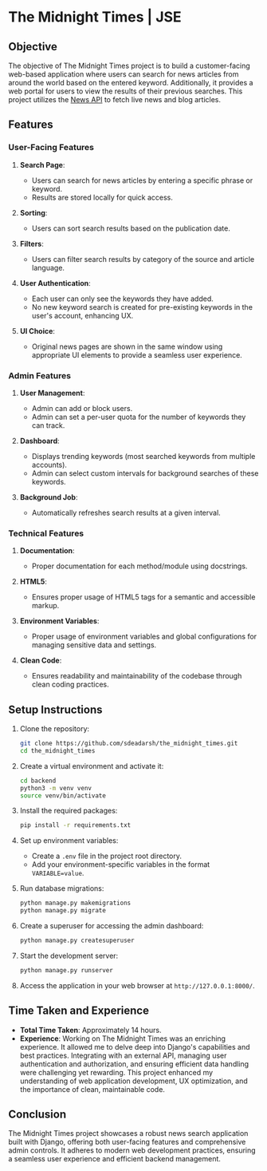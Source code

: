 # The Midnight Times | JSE

## Objective
The objective of The Midnight Times project is to build a customer-facing web-based application where users can search for news articles from around the world based on the entered keyword. Additionally, it provides a web portal for users to view the results of their previous searches. This project utilizes the [News API](https://newsapi.org/) to fetch live news and blog articles.

## Features

### User-Facing Features
1. **Search Page**: 
   - Users can search for news articles by entering a specific phrase or keyword.
   - Results are stored locally for quick access.

2. **Sorting**: 
   - Users can sort search results based on the publication date.

3. **Filters**: 
   - Users can filter search results by category of the source and article language.

4. **User Authentication**: 
   - Each user can only see the keywords they have added.
   - No new keyword search is created for pre-existing keywords in the user's account, enhancing UX.

5. **UI Choice**: 
   - Original news pages are shown in the same window using appropriate UI elements to provide a seamless user experience.

### Admin Features
1. **User Management**: 
   - Admin can add or block users.
   - Admin can set a per-user quota for the number of keywords they can track.

2. **Dashboard**: 
   - Displays trending keywords (most searched keywords from multiple accounts).
   - Admin can select custom intervals for background searches of these keywords.

3. **Background Job**: 
   - Automatically refreshes search results at a given interval.

### Technical Features
1. **Documentation**: 
   - Proper documentation for each method/module using docstrings.

2. **HTML5**: 
   - Ensures proper usage of HTML5 tags for a semantic and accessible markup.

3. **Environment Variables**: 
   - Proper usage of environment variables and global configurations for managing sensitive data and settings.

4. **Clean Code**: 
   - Ensures readability and maintainability of the codebase through clean coding practices.

## Setup Instructions

1. Clone the repository:
   ```sh
   git clone https://github.com/sdeadarsh/the_midnight_times.git
   cd the_midnight_times
   ```

2. Create a virtual environment and activate it:
   ```sh
   cd backend
   python3 -m venv venv
   source venv/bin/activate
   ```

3. Install the required packages:
   ```sh
   pip install -r requirements.txt
   ```

4. Set up environment variables:
   - Create a `.env` file in the project root directory.
   - Add your environment-specific variables in the format `VARIABLE=value`.

5. Run database migrations:
   ```sh
   python manage.py makemigrations
   python manage.py migrate
   ```

6. Create a superuser for accessing the admin dashboard:
   ```sh
   python manage.py createsuperuser
   ```

7. Start the development server:
   ```sh
   python manage.py runserver
   ```

8. Access the application in your web browser at `http://127.0.0.1:8000/`.

## Time Taken and Experience
- **Total Time Taken**: Approximately 14 hours.
- **Experience**: 
  Working on The Midnight Times was an enriching experience. It allowed me to delve deep into Django's capabilities and best practices. Integrating with an external API, managing user authentication and authorization, and ensuring efficient data handling were challenging yet rewarding. This project enhanced my understanding of web application development, UX optimization, and the importance of clean, maintainable code.

## Conclusion
The Midnight Times project showcases a robust news search application built with Django, offering both user-facing features and comprehensive admin controls. It adheres to modern web development practices, ensuring a seamless user experience and efficient backend management.
